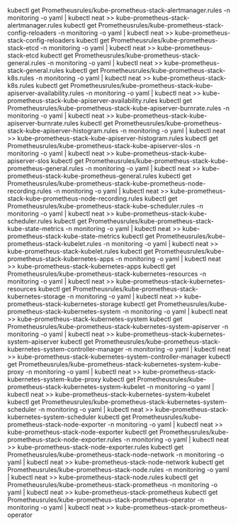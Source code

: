 kubectl get Prometheusrules/kube-prometheus-stack-alertmanager.rules -n monitoring -o yaml | kubectl neat >> kube-prometheus-stack-alertmanager.rules
kubectl get Prometheusrules/kube-prometheus-stack-config-reloaders -n monitoring -o yaml | kubectl neat >> kube-prometheus-stack-config-reloaders
kubectl get Prometheusrules/kube-prometheus-stack-etcd -n monitoring -o yaml | kubectl neat >> kube-prometheus-stack-etcd
kubectl get Prometheusrules/kube-prometheus-stack-general.rules -n monitoring -o yaml | kubectl neat >> kube-prometheus-stack-general.rules
kubectl get Prometheusrules/kube-prometheus-stack-k8s.rules -n monitoring -o yaml | kubectl neat >> kube-prometheus-stack-k8s.rules
kubectl get Prometheusrules/kube-prometheus-stack-kube-apiserver-availability.rules -n monitoring -o yaml | kubectl neat >> kube-prometheus-stack-kube-apiserver-availability.rules
kubectl get Prometheusrules/kube-prometheus-stack-kube-apiserver-burnrate.rules -n monitoring -o yaml | kubectl neat >> kube-prometheus-stack-kube-apiserver-burnrate.rules
kubectl get Prometheusrules/kube-prometheus-stack-kube-apiserver-histogram.rules -n monitoring -o yaml | kubectl neat >> kube-prometheus-stack-kube-apiserver-histogram.rules
kubectl get Prometheusrules/kube-prometheus-stack-kube-apiserver-slos -n monitoring -o yaml | kubectl neat >> kube-prometheus-stack-kube-apiserver-slos
kubectl get Prometheusrules/kube-prometheus-stack-kube-prometheus-general.rules -n monitoring -o yaml | kubectl neat >> kube-prometheus-stack-kube-prometheus-general.rules
kubectl get Prometheusrules/kube-prometheus-stack-kube-prometheus-node-recording.rules -n monitoring -o yaml | kubectl neat >> kube-prometheus-stack-kube-prometheus-node-recording.rules
kubectl get Prometheusrules/kube-prometheus-stack-kube-scheduler.rules -n monitoring -o yaml | kubectl neat >> kube-prometheus-stack-kube-scheduler.rules
kubectl get Prometheusrules/kube-prometheus-stack-kube-state-metrics -n monitoring -o yaml | kubectl neat >> kube-prometheus-stack-kube-state-metrics
kubectl get Prometheusrules/kube-prometheus-stack-kubelet.rules -n monitoring -o yaml | kubectl neat >> kube-prometheus-stack-kubelet.rules
kubectl get Prometheusrules/kube-prometheus-stack-kubernetes-apps -n monitoring -o yaml | kubectl neat >> kube-prometheus-stack-kubernetes-apps
kubectl get Prometheusrules/kube-prometheus-stack-kubernetes-resources -n monitoring -o yaml | kubectl neat >> kube-prometheus-stack-kubernetes-resources
kubectl get Prometheusrules/kube-prometheus-stack-kubernetes-storage -n monitoring -o yaml | kubectl neat >> kube-prometheus-stack-kubernetes-storage
kubectl get Prometheusrules/kube-prometheus-stack-kubernetes-system -n monitoring -o yaml | kubectl neat >> kube-prometheus-stack-kubernetes-system
kubectl get Prometheusrules/kube-prometheus-stack-kubernetes-system-apiserver -n monitoring -o yaml | kubectl neat >> kube-prometheus-stack-kubernetes-system-apiserver
kubectl get Prometheusrules/kube-prometheus-stack-kubernetes-system-controller-manager -n monitoring -o yaml | kubectl neat >> kube-prometheus-stack-kubernetes-system-controller-manager
kubectl get Prometheusrules/kube-prometheus-stack-kubernetes-system-kube-proxy -n monitoring -o yaml | kubectl neat >> kube-prometheus-stack-kubernetes-system-kube-proxy
kubectl get Prometheusrules/kube-prometheus-stack-kubernetes-system-kubelet -n monitoring -o yaml | kubectl neat >> kube-prometheus-stack-kubernetes-system-kubelet
kubectl get Prometheusrules/kube-prometheus-stack-kubernetes-system-scheduler -n monitoring -o yaml | kubectl neat >> kube-prometheus-stack-kubernetes-system-scheduler
kubectl get Prometheusrules/kube-prometheus-stack-node-exporter -n monitoring -o yaml | kubectl neat >> kube-prometheus-stack-node-exporter
kubectl get Prometheusrules/kube-prometheus-stack-node-exporter.rules -n monitoring -o yaml | kubectl neat >> kube-prometheus-stack-node-exporter.rules
kubectl get Prometheusrules/kube-prometheus-stack-node-network -n monitoring -o yaml | kubectl neat >> kube-prometheus-stack-node-network
kubectl get Prometheusrules/kube-prometheus-stack-node.rules -n monitoring -o yaml | kubectl neat >> kube-prometheus-stack-node.rules
kubectl get Prometheusrules/kube-prometheus-stack-prometheus -n monitoring -o yaml | kubectl neat >> kube-prometheus-stack-prometheus
kubectl get Prometheusrules/kube-prometheus-stack-prometheus-operator -n monitoring -o yaml | kubectl neat >> kube-prometheus-stack-prometheus-operator